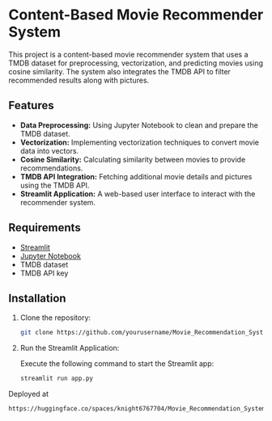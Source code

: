 # Content-Based Movie Recommender System

This project is a content-based movie recommender system that uses a TMDB dataset for preprocessing, vectorization, and predicting movies using cosine similarity. The system also integrates the TMDB API to filter recommended results along with pictures.

## Features

- **Data Preprocessing:** Using Jupyter Notebook to clean and prepare the TMDB dataset.
- **Vectorization:** Implementing vectorization techniques to convert movie data into vectors.
- **Cosine Similarity:** Calculating similarity between movies to provide recommendations.
- **TMDB API Integration:** Fetching additional movie details and pictures using the TMDB API.
- **Streamlit Application:** A web-based user interface to interact with the recommender system.

## Requirements

- [Streamlit](https://streamlit.io/)
- [Jupyter Notebook](https://jupyter.org/)
- TMDB dataset
- TMDB API key

## Installation

1. Clone the repository:
   ```bash
   git clone https://github.com/yourusername/Movie_Recommendation_System.git
   
2. Run the Streamlit Application:

    Execute the following command to start the Streamlit app:
   ```bash
   streamlit run app.py

Deployed at
```bash
https://huggingface.co/spaces/knight6767704/Movie_Recommendation_System
